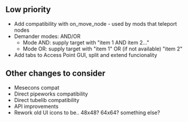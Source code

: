
## Low priority
- Add compatibility with on_move_node - used by mods that teleport nodes
- Demander modes: AND/OR 
  - Mode AND: supply target with "item 1 AND item 2..."
  - Mode OR: supply target with "item 1" OR (if not available) "item 2"
- Add tabs to Access Point GUI, split and extend funcionality

## Other changes to consider
- Mesecons compat
- Direct pipeworks compatibility
- Direct tubelib compatibility
- API improvements
- Rework old UI icons to be.. 48x48? 64x64? something else?
